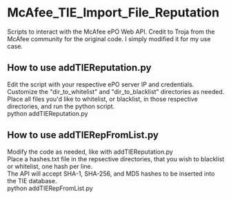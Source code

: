 # McAfee_TIE_Import_File_Reputation
Scripts to interact with the McAfee ePO Web API. Credit to Troja from the McAfee community for the original code. I simply modified it for my use case.  

## How to use addTIEReputation.py  
Edit the script with your respective ePO server IP and credentials. Customize the "dir_to_whitelist" and "dir_to_blacklist" directories as needed.  
Place all files you'd like to whitelist, or blacklist, in those respective directories, and run the python script.  
python addTIEReputation.py

## How to use addTIERepFromList.py  
Modify the code as needed, like with addTIEReputation.py  
Place a hashes.txt file in the repsective directories, that you wish to blacklist or whitelist, one hash per line.  
The API will accept SHA-1, SHA-256, and MD5 hashes to be inserted into the TIE database.  
python addTIERepFromList.py
